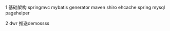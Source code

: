 1 基础架构   springmvc   mybatis  generator  maven  shiro   ehcache   spring   mysql  pagehelper

2 dwr 推送demossss